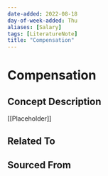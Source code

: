 ```yaml
---
date-added: 2022-08-18
day-of-week-added: Thu
aliases: [Salary]
tags: [LiteratureNote]
title: "Compensation"
---
```


# Compensation

## Concept Description
[[Placeholder]]



## Related To


## Sourced From

